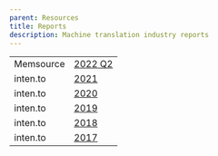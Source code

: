 ```yaml
---
parent: Resources
title: Reports
description: Machine translation industry reports
---
```


|     |     |
| --- | --- |
| Memsource | [2022 Q2](https://go.memsource.com/machine-translation-report) |
| inten.to | [2021](https://try.inten.to/machine-translation-report-2021/?utm_campaign=MT%20Report%202021&utm_source=machine_translate) |
| inten.to | [2020](https://try.inten.to/mt_report_2020?utm_campaign=MT%20Report%202021&utm_source=machine_translate) |
| inten.to | [2019](https://blog.inten.to/state-of-the-machine-translation-june-2019-e3ffb457b76c) |
| inten.to | [2018](https://www.slideshare.net/KonstantinSavenkov/state-of-the-machine-translation-by-intento-july-2018) |
| inten.to | [2017](https://www.slideshare.net/KonstantinSavenkov/state-of-the-machine-translation-by-intento-november-2017-81574321) |
